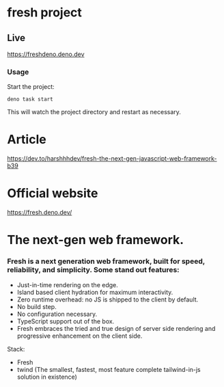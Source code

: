 # fresh project

## Live
https://freshdeno.deno.dev

### Usage

Start the project:

```
deno task start
```

This will watch the project directory and restart as necessary.

# Article 
https://dev.to/harshhhdev/fresh-the-next-gen-javascript-web-framework-b39

# Official website
https://fresh.deno.dev/

# The next-gen web framework.
### Fresh is a next generation web framework, built for speed, reliability, and simplicity. Some stand out features:

- Just-in-time rendering on the edge.
- Island based client hydration for maximum interactivity.
- Zero runtime overhead: no JS is shipped to the client by default.
- No build step.
- No configuration necessary.
- TypeScript support out of the box.
- Fresh embraces the tried and true design of server side rendering and progressive enhancement on the client side.


Stack: 
- Fresh
- twind (The smallest, fastest, most feature complete tailwind-in-js solution in existence)
